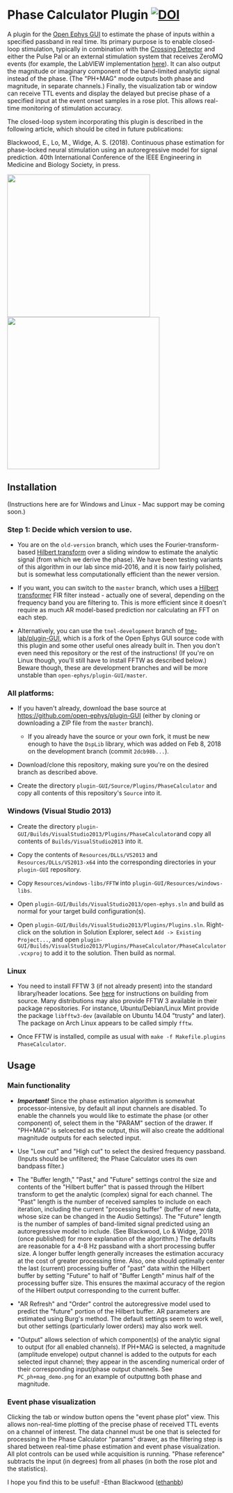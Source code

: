 # Phase Calculator Plugin [![DOI](https://zenodo.org/badge/DOI/10.5281/zenodo.2548723.svg)](https://doi.org/10.5281/zenodo.2548723)

A plugin for the [Open Ephys GUI](https://github.com/open-ephys/plugin-GUI) to estimate the phase of inputs within a specified passband in real time. Its primary purpose is to enable closed-loop stimulation, typically in combination with the [Crossing Detector](https://github.com/tne-lab/crossing-detector) and either the Pulse Pal or an external stimulation system that receives ZeroMQ events (for example, the LabVIEW implementation [here](https://github.com/tne-lab/closed-loop-stim)). It can also output the magnitude or imaginary component of the band-limited analytic signal instead of the phase. (The "PH+MAG" mode outputs both phase and magnitude, in separate channels.) Finally, the visualization tab or window can receive TTL events and display the delayed but precise phase of a specified input at the event onset samples in a rose plot. This allows real-time monitoring of stimulation accuracy.

The closed-loop system incorporating this plugin is described in the following article, which should be cited in future publications:

Blackwood, E., Lo, M., Widge, A. S. (2018). Continuous phase estimation for phase-locked neural stimulation using an autoregressive model for signal prediction. 40th International Conference of the IEEE Engineering in Medicine and Biology Society, in press.

<img src="PC_front.png" width="328" /> <img src="PC_vis.png" width="350" />

## Installation

(Instructions here are for Windows and Linux - Mac support may be coming soon.)

### Step 1: Decide which version to use.

* You are on the `old-version` branch, which uses the Fourier-transform-based [Hilbert transform](https://en.wikipedia.org/wiki/Hilbert_transform) over a sliding window to estimate the analytic signal (from which we derive the phase). We have been testing variants of this algorithm in our lab since mid-2016, and it is now fairly polished, but is somewhat less computationally efficient than the newer version.

* If you want, you can switch to the `master` branch, which uses a [Hilbert transformer](https://www.intechopen.com/books/matlab-a-fundamental-tool-for-scientific-computing-and-engineering-applications-volume-1/digital-fir-hilbert-transformers-fundamentals-and-efficient-design-methods) FIR filter instead - actually one of several, depending on the frequency band you are filtering to. This is more efficient since it doesn't require as much AR model-based prediction nor calculating an FFT on each step.

* Alternatively, you can use the `tnel-development` branch of [tne-lab/plugin-GUI](https://github.com/tne-lab/plugin-GUI/tree/tnel-development), which is a fork of the Open Ephys GUI source code with this plugin and some other useful ones already built in. Then you don't even need this repository or the rest of the instructions! (If you're on Linux though, you'll still have to install FFTW as described below.) Beware though, these are development branches and will be more unstable than `open-ephys/plugin-GUI/master`.

### All platforms:

* If you haven't already, download the base source at https://github.com/open-ephys/plugin-GUI (either by cloning or downloading a ZIP file from the `master` branch).

  * If you already have the source or your own fork, it must be new enough to have the `DspLib` library, which was added on Feb 8, 2018 on the development branch (commit `2dcb98b...`).


* Download/clone this repository, making sure you're on the desired branch as described above.

* Create the directory `plugin-GUI/Source/Plugins/PhaseCalculator` and copy all contents of this repository's `Source` into it.

### Windows (Visual Studio 2013)

* Create the directory `plugin-GUI/Builds/VisualStudio2013/Plugins/PhaseCalculator`and copy all contents of `Builds/VisualStudio2013` into it.

* Copy the contents of `Resources/DLLs/VS2013` and `Resources/DLLs/VS2013-x64` into the corresponding directories in your `plugin-GUI` repository.

* Copy `Resources/windows-libs/FFTW` into `plugin-GUI/Resources/windows-libs`.

* Open `plugin-GUI/Builds/VisualStudio2013/open-ephys.sln` and build as normal for your target build configuration(s).

* Open `plugin-GUI/Builds/VisualStudio2013/Plugins/Plugins.sln`. Right-click on the solution in Solution Explorer, select `Add -> Existing Project...`, and open `plugin-GUI/Builds/VisualStudio2013/Plugins/PhaseCalculator/PhaseCalculator.vcxproj` to add it to the solution. Then build as normal.

### Linux

* You need to install FFTW 3 (if not already present) into the standard library/header locations. See [here](http://www.fftw.org/download.html) for instructions on building from source. Many distributions may also provide FFTW 3 available in their package repositories. For instance, Ubuntu/Debian/Linux Mint provide the package `libfftw3-dev` (available on Ubuntu 14.04 "trusty" and later). The package on Arch Linux appears to be called simply `fftw`.

* Once FFTW is installed, compile as usual with `make -f Makefile.plugins PhaseCalculator`.

## Usage

### Main functionality

* ***Important!*** Since the phase estimation algorithm is somewhat processor-intensive, by default all input channels are disabled. To enable the channels you would like to estimate the phase (or other component) of, select them in the "PARAM" section of the drawer. If "PH+MAG" is selcected as the output, this will also create the additional magnitude outputs for each selected input.

* Use "Low cut" and "High cut" to select the desired frequency passband. (Inputs should be unfiltered; the Phase Calculator uses its own bandpass filter.)

* The "Buffer length," "Past," and "Future" settings control the size and contents of the "Hilbert buffer" that is passed through the Hilbert transform to get the analytic (complex) signal for each channel. The "Past" length is the number of received samples to include on each iteration, including the current "processing buffer" (buffer of new data, whose size can be changed in the Audio Settings). The "Future" length is the number of samples of band-limited signal predicted using an autoregressive model to include. (See Blackwood, Lo & Widge, 2018 (once published) for more explanation of the algorithm.) The defaults are reasonable for a 4-8 Hz passband with a short processing buffer size. A longer buffer length generally increases the estimation accuracy at the cost of greater processing time. Also, one should optimally center the last (current) processing buffer of "past" data within the Hilbert buffer by setting "Future" to half of "Buffer Length" minus half of the processing buffer size. This ensures the maximal accuracy of the region of the Hilbert output corresponding to the current buffer.

* "AR Refresh" and "Order" control the autoregressive model used to predict the "future" portion of the Hilbert buffer. AR parameters are estimated using Burg's method. The default settings seem to work well, but other settings (particularly lower orders) may also work well.

* "Output" allows selection of which component(s) of the analytic signal to output (for all enabled channels). If PH+MAG is selected, a magnitude (amplitude envelope) output channel is added to the outputs for each selected input channel; they appear in the ascending numerical order of their corresponding input/phase output channels. See `PC_ph+mag_demo.png` for an example of outputtng both phase and magnitude.

### Event phase visualization

Clicking the tab or window button opens the "event phase plot" view. This allows non-real-time plotting of the precise phase of received TTL events on a channel of interest. The data channel must be one that is selected for processing in the Phase Calculator "params" drawer, as the filtering step is shared between real-time phase estimation and event phase visualization. All plot controls can be used while acquisition is running. "Phase reference" subtracts the input (in degrees) from all phases (in both the rose plot and the statistics).

I hope you find this to be useful!
-Ethan Blackwood ([ethanbb](https://github.com/ethanbb))
